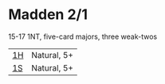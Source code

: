 # Madden 2/1

15-17 1NT, five-card majors, three weak-twos

|   |   |
|---|---|
| [1H](./1H/index.md) | Natural, 5+ |
| [1S](./1S/index.md) | Natural, 5+ |
